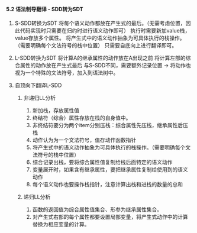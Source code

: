 #### 5.2 语法制导翻译 - SDD转为SDT

1. S-SDD转换为SDT
   将每个语义动作都放在产生式的最后。（无需考虑位置，因此代码实现时只需要在归约时进行语义动作即可）
   执行时需要新加value栈，value存放多个属性。
   将产生式中的语义动作抽象为可具体执行的栈操作。（需要明确每个文法符号的栈中位置）
   只需要自底向上进行翻译即可。

2. L-SDD转换为SDT
   将计算A的继承属性的动作放在A出现之前
   将计算左部的综合属性的动作放在产生式最后
   与S-SDD不同，需要额外记录位置 $\to$ 将动作也视为一个特殊的文法符号，加入到语法树中。

3. 自顶向下翻译L-SDD

   1. 非递归LL分析

      1. 新加栈，存放属性值
      2. 终结符（综合）属性存放在栈的自身值中。
      3. 非终结符要分为两个item分别压栈：综合属性先压栈，继承属性后压栈
      4. 动作认为为一个文法符号，值存动作函数指针
      5. 将产生式中的语义动作抽象为可具体执行的栈操作。（需要明确每个文法符号的栈中位置）
      6. 综合记录出栈，要将综合属性值复制给栈后面特定的语义动作
      7. 变量展开时，如果含有继承属性，要把继承属性复制给使用到的语义动作
      8. 每个语义动作也要操作栈指针，注意计算出栈和进栈的数量的总和

   2. 递归LL分析

      1. 函数的返回值为综合属性值集合、形参为继承属性集合。
      2. 对产生式右部的每个属性都要设置局部变量，将产生式动作中的计算替换为相应变量的计算。

      
